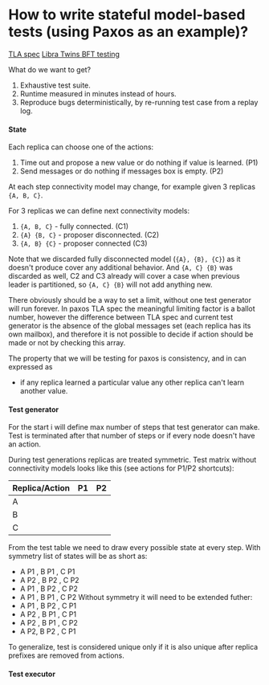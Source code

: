 How to write stateful model-based tests (using Paxos as an example)?
===

[TLA spec](https://github.com/tlaplus/Examples/blob/master/specifications/Paxos/Paxos.tla)
[Libra Twins BFT testing](https://arxiv.org/pdf/2004.10617.pdf)

What do we want to get?

1. Exhaustive test suite.
2. Runtime measured in minutes instead of hours.
3. Reproduce bugs deterministically, by re-running test case from a replay log.

#### State

Each replica can choose one of the actions:

1. Time out and propose a new value or do nothing if value is learned. (P1)
2. Send messages or do nothing if messages box is empty. (P2)

At each step connectivity model may change, for example
given 3 replicas `{A, B, C}`.

For 3 replicas we can define next connectivity models:

1. `{A, B, C}`   - fully connected. (C1)
2. `{A} {B, C}`  - proposer disconnected. (C2)
3. `{A, B} {C}`  - proposer connected (C3)

Note that we discarded fully disconnected model (`{A}, {B}, {C}`) as it doesn't produce
cover any additional behavior. And `{A, C} {B}` was discarded as well, C2 and C3 already
will cover a case when previous leader is partitioned, so `{A, C} {B}` will not add anything new.

There obviously should be a way to set a limit, without one test generator will run
forever. In paxos TLA spec the meaningful limiting factor is a ballot number, however
the difference between TLA spec and current test generator is the absence of the global
messages set (each replica has its own mailbox), and therefore it is not possible
to decide if action should be made or not by checking this array.

The property that we will be testing for paxos is consistency, and in can expressed as
- if any replica learned a particular value any other replica can't learn another value.

#### Test generator

For the start i will define max number of steps that test generator can make.
Test is terminated after that number of steps or if every node doesn't have an action.

During test generations replicas are treated symmetric.
Test matrix without connectivity models looks like this (see actions for P1/P2 shortcuts):

|Replica/Action | P1  |  P2 |
| ---           | --- | --- |
| A             |     |     |
| B             |     |     |
| C             |     |     |

From the test table we need to draw every possible state at every step.
With symmetry list of states will be as short as:
- A P1 , B P1 , C P1
- A P2 , B P2 , C P2
- A P1 , B P2 , C P2
- A P1 , B P1 , C P2
Without symmetry it will need to be extended futher:
- A P1 , B P2 , C P1
- A P2 , B P1 , C P1
- A P2 , B P1 , C P2
- A P2,  B P2 , C P1

To generalize, test is considered unique only if it is also unique after
replica prefixes are removed from actions.

#### Test executor
